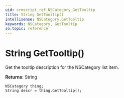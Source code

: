 ```yaml
---
uid: crmscript_ref_NSCategory_GetTooltip
title: String GetTooltip()
intellisense: NSCategory.GetTooltip
keywords: NSCategory, GetTooltip
so.topic: reference
---
```


# String GetTooltip()

Get the tooltip description for the NSCategory list item.

**Returns:** String

```crmscript
NSCategory thing;
String descr = thing.GetTooltip();
```

